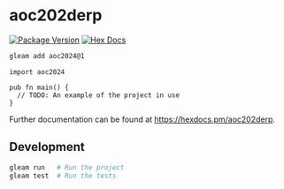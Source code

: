 # aoc202derp

[![Package Version](https://img.shields.io/hexpm/v/aoc202derp)](https://hex.pm/packages/aoc202derp)
[![Hex Docs](https://img.shields.io/badge/hex-docs-ffaff3)](https://hexdocs.pm/aoc202derp/)

```sh
gleam add aoc2024@1
```
```gleam
import aoc2024

pub fn main() {
  // TODO: An example of the project in use
}
```

Further documentation can be found at <https://hexdocs.pm/aoc202derp>.

## Development

```sh
gleam run   # Run the project
gleam test  # Run the tests
```
